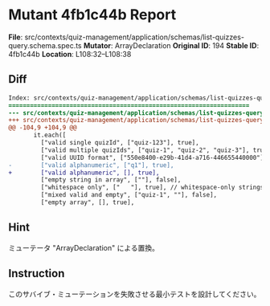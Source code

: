 # Mutant 4fb1c44b Report

**File**: src/contexts/quiz-management/application/schemas/list-quizzes-query.schema.spec.ts
**Mutator**: ArrayDeclaration
**Original ID**: 194
**Stable ID**: 4fb1c44b
**Location**: L108:32–L108:38

## Diff

```diff
Index: src/contexts/quiz-management/application/schemas/list-quizzes-query.schema.spec.ts
===================================================================
--- src/contexts/quiz-management/application/schemas/list-quizzes-query.schema.spec.ts	original
+++ src/contexts/quiz-management/application/schemas/list-quizzes-query.schema.spec.ts	mutated #194
@@ -104,9 +104,9 @@
       it.each([
         ["valid single quizId", ["quiz-123"], true],
         ["valid multiple quizIds", ["quiz-1", "quiz-2", "quiz-3"], true],
         ["valid UUID format", ["550e8400-e29b-41d4-a716-446655440000"], true],
-        ["valid alphanumeric", ["q1"], true],
+        ["valid alphanumeric", [], true],
         ["empty string in array", [""], false],
         ["whitespace only", ["   "], true], // whitespace-only strings have length > 0
         ["mixed valid and empty", ["quiz-1", ""], false],
         ["empty array", [], true],
```

## Hint

ミューテータ "ArrayDeclaration" による置換。

## Instruction

このサバイブ・ミューテーションを失敗させる最小テストを設計してください。

